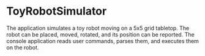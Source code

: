 # ToyRobotSimulator

The application simulates a toy robot moving on a 5x5 grid tabletop. The robot can be placed, moved, rotated, and its position can be reported. The console application reads user commands, parses them, and executes them on the robot.
